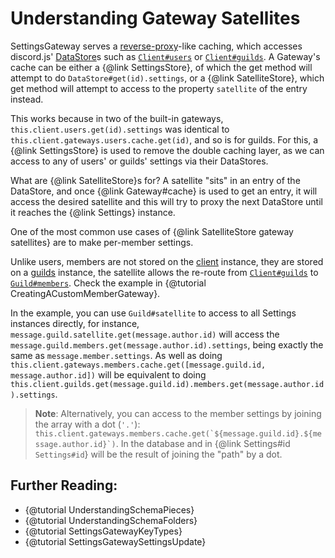 # Understanding Gateway Satellites

SettingsGateway serves a [reverse-proxy](https://en.wikipedia.org/wiki/Reverse_proxy)-like caching, which accesses discord.js' [DataStore][DataStore]s such as [`Client#users`](https://discord.js.org/#/docs/main/master/class/Client?scrollTo=users) or [`Client#guilds`](https://discord.js.org/#/docs/main/master/class/Client?scrollTo=guilds). A Gateway's cache can be either a {@link SettingsStore}, of which the get method will attempt to do `DataStore#get(id).settings`, or a {@link SatelliteStore}, which get method will attempt to access to the property `satellite` of the entry instead.

This works because in two of the built-in gateways, `this.client.users.get(id).settings` was identical to `this.client.gateways.users.cache.get(id)`, and so is for guilds. For this, a {@link SettingsStore} is used to remove the double caching layer, as we can access to any of users' or guilds' settings via their DataStores.

What are {@link SatelliteStore}s for? A satellite "sits" in an entry of the DataStore, and once {@link Gateway#cache} is used to get an entry, it will access the desired satellite and this will try to proxy the next DataStore until it reaches the {@link Settings} instance.

One of the most common use cases of {@link SatelliteStore gateway satellites} are to make per-member settings.

Unlike users, members are not stored on the [client][Client] instance, they are stored on a [guilds][Guild] instance, the satellite allows the re-route from [`Client#guilds`](https://discord.js.org/#/docs/main/master/class/Client?scrollTo=guilds) to [`Guild#members`](https://discord.js.org/#/docs/main/master/class/Guild?scrollTo=members). Check the example in {@tutorial CreatingACustomMemberGateway}.

In the example, you can use `Guild#satellite` to access to all Settings instances directly, for instance, `message.guild.satellite.get(message.author.id)` will access the `message.guild.members.get(message.author.id).settings`, being exactly the same as `message.member.settings`. As well as doing `this.client.gateways.members.cache.get([message.guild.id, message.author.id])` will be equivalent to doing `this.client.guilds.get(message.guild.id).members.get(message.author.id).settings`.

> **Note**: Alternatively, you can access to the member settings by joining the array with a dot (`'.'`): ``this.client.gateways.members.cache.get(`${message.guild.id}.${message.author.id}`)``. In the database and in {@link Settings#id `Settings#id`} will be the result of joining the "path" by a dot.

[Client]: https://discord.js.org/#/docs/main/master/class/Client
[Guild]: https://discord.js.org/#/docs/main/master/class/Guild
[DataStore]: https://discord.js.org/#/docs/main/master/class/DataStore

## Further Reading:

- {@tutorial UnderstandingSchemaPieces}
- {@tutorial UnderstandingSchemaFolders}
- {@tutorial SettingsGatewayKeyTypes}
- {@tutorial SettingsGatewaySettingsUpdate}

